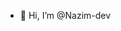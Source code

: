 - 👋 Hi, I’m @Nazim-dev


<!---
Nazim-dev/Nazim-dev is a ✨ special ✨ repository because its `README.md` (this file) appears on your GitHub profile.
You can click the Preview link to take a look at your changes.
--->
